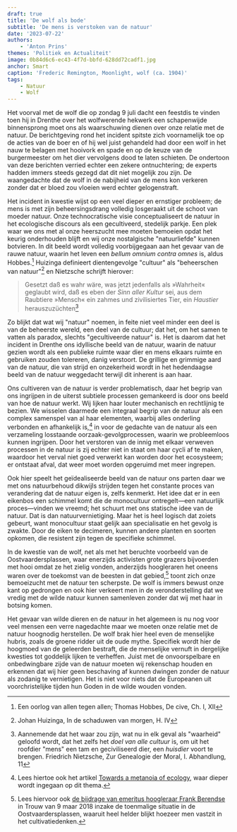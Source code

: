 ```yaml
---
draft: true
title: 'De wolf als bode'
subtitle: 'De mens is verstoken van de natuur'
date: '2023-07-22'
authors:
    - 'Anton Prins'
themes: 'Politiek en Actualiteit'
image: 0b84d6c6-ec43-4f7d-bbfd-628dd72cadf1.jpg
anchor: Smart
caption: 'Frederic Remington, Moonlight, wolf (ca. 1904)'
tags:
    - Natuur
    - Wolf
---
```


Het voorval met de wolf die op zondag 9 juli dacht een feestdis te vinden toen hij in Drenthe over het wolfwerende hekwerk een schapenwijde binnensprong moet ons als waarschuwing dienen over onze relatie met de natuur. De berichtgeving rond het incident spitste zich voornamelijk toe op de acties van de boer en of hij wel juist gehandeld had door een wolf in het nauw te belagen met hooivork en spade en op de keuze van de burgermeester om het dier vervolgens dood te laten schieten. De ondertoon van deze berichten verried echter een zekere ontnuchtering; de experts hadden immers steeds gezegd dat dit niet mogelijk zou zijn. De waangedachte dat de wolf in de nabijheid van de mens kon verkeren zonder dat er bloed zou vloeien werd echter gelogenstraft.

Het incident in kwestie wijst op een veel dieper en ernstiger probleem; de mens is met zijn beheersingsdrang volledig losgeraakt uit de schoot van moeder natuur. Onze technocratische visie conceptualiseert de natuur in het ecologische discours als een gecultiveerd, stedelijk parkje. Een plek waar we ons met al onze heerszucht mee moeten bemoeien opdat het keurig onderhouden blijft en wij onze nostalgische "natuurliefde" kunnen botvieren. In dit beeld wordt volledig voorbijgegaan aan het gevaar van de rauwe natuur, waarin het leven een _bellum omnium contra omnes_ is, aldus Hobbes.[^1] Huizinga definieert dientengevolge "cultuur" als "beheerschen van natuur"[^2] en Nietzsche schrijft hierover:

> Gesetzt daß es wahr wäre, was jetzt jedenfalls als »Wahrheit« geglaubt wird, daß es eben der _Sinn aller Kultur_ sei, aus dem Raubtiere »Mensch« ein zahmes und zivilisiertes Tier, ein _Haustier_ herauszuzüchten[^3]

Zo blijkt dat wat wij "natuur" noemen, in feite niet veel minder een deel is van de beheerste wereld, een deel van de cultuur; dat het, om het samen te vatten als paradox, slechts "gecultiveerde natuur" is. Het is daarom dat het incident in Drenthe ons idyllische beeld van de natuur, waarin de natuur gezien wordt als een publieke ruimte waar dier en mens elkaars ruimte en gebruiken zouden tolereren, danig verstoort. De grillige en grimmige aard van de natuur, die van strijd en onzekerheid wordt in het hedendaagse beeld van de natuur weggedacht terwijl dit inherent is aan haar.

Ons cultiveren van de natuur is verder problematisch, daar het begrip van ons ingrijpen in de uiterst subtiele processen gemankeerd is door ons beeld van hoe de natuur werkt. Wij lijken haar louter mechanisch en rechtlijnig te bezien. We wisselen daarmede een integraal begrip van de natuur als een complex samenspel van al haar elementen, waarbij alles onderling verbonden en afhankelijk is,[^4] in voor de gedachte van de natuur als een verzameling losstaande oorzaak-gevolgprocessen, waarin we probleemloos kunnen ingrijpen. Door het verstoren van de innig met elkaar verweven processen in de natuur is zij echter niet in staat om haar cycli af te maken, waardoor het verval niet goed verwerkt kan worden door het ecosysteem; er ontstaat afval, dat weer moet worden opgeruimd met meer ingrepen.

Ook hier speelt het geïdealiseerde beeld van de natuur ons parten daar we met ons natuurbehoud dikwijls strijden tegen het constante proces van verandering dat de natuur eigen is, zelfs kenmerkt. Het idee dat er in een eikenbos een schimmel komt die de monocultuur ontregelt—een natuurlijk proces—vinden we vreemd; het schuurt met ons statische idee van de natuur. Dat is dan natuurvernietiging. Maar het is heel logisch dat zoiets gebeurt, want monocultuur staat gelijk aan specialisatie en het gevolg is zwakte. Door de eiken te decimeren, kunnen andere planten en soorten opkomen, die resistent zijn tegen de specifieke schimmel.

In de kwestie van de wolf, net als met het beruchte voorbeeld van de Oostvaardersplassen, waar enerzijds activisten grote grazers bijvoerden met hooi omdat ze het zielig vonden, anderzijds hoogleraren het oneens waren over de toekomst van de beesten in dat gebied,[^5] toont zich onze bemoeizucht met de natuur ten scherpste. De wolf is immers bewust onze kant op gedrongen en ook hier verkeert men in de veronderstelling dat we vredig met de wilde natuur kunnen samenleven zonder dat wij met haar in botsing komen.

Het gevaar van wilde dieren en de natuur in het algemeen is nu nog voor veel mensen een verre nagedachte maar we moeten onze relatie met de natuur hoognodig herstellen. De wolf brak hier heel even de menselijke hubris, zoals de groene ridder uit de oude mythe. Specifiek wordt hier de hoogmoed van de geleerden bestraft, die de menselijke vernuft in dergelijke kwesties tot goddelijk lijken te verheffen. Juist met de onvoorspelbare en onbedwingbare zijde van de natuur moeten wij rekenschap houden en erkennen dat wij hier geen beschaving af kunnen dwingen zonder de natuur als zodanig te vernietigen. Het is niet voor niets dat de Europeanen uit voorchristelijke tijden hun Goden in de wilde wouden vonden.


[^1]: Een oorlog van allen tegen allen; Thomas Hobbes, De cive, Ch. I, XII
[^2]: Johan Huizinga, In de schaduwen van morgen, H. IV
[^3]: Aannemende dat het waar zou zijn, wat nu in elk geval als "waarheid" geloofd wordt, dat het zelfs het _doel van alle cultuur_ is, om uit het roofdier "mens" een tam en geciviliseerd dier, een _huisdier_ voort te brengen.
Friedrich Nietzsche, Zur Genealogie der Moral, I. Abhandlung, 11
[^4]: Lees hiertoe ook het artikel [Towards a metanoia of ecology](https://elvengast.substack.com/p/towards-a-metanoia-of-ecology), waar dieper wordt ingegaan op dit thema.
[^5]: Lees hiervoor ook [de bijdrage van emeritus hoogleraar Frank Berendse](https://www.trouw.nl/nieuws/nu-nuchter-nadenken-over-een-echte-oplossing-voor-de-oostvaardersplassen~b4212b93/) in Trouw van 9 maar 2018 inzake de toenmalige situatie in de Oostvaardersplassen, waaruit heel helder blijkt hoezeer men vastzit in het cultivatiedenken.
